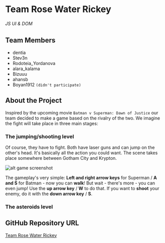 # Team Rose Water Rickey
###### JS UI & DOM

## Team Members
* dentia
* Stev3n
* Rodoteia_Yordanova
* alara_kalama
* Bizuuu
* ahansb
* Boyan1912 `(didn't participate)`

## About the Project
Inspired by the upcoming movie `Batman v Superman: Dawn of Justice` our team decided to make a game based on the rivalry of the two. We imagine the fight will take place in three main stages:

### The jumping/shooting level
Of course, they have to fight. Both have laser guns and can jump on the other's head. It's basically all the action you could want. The scene takes place somewhere between Gotham City and Krypton.

![alt game screenshot](http://prikachi.com/images/568/8270568x.png "Jumping/shooting level")

The gameplay's very simple:
**Left and right arrow keys** for Superman / **A and S** for Batman - now you can **walk**!
But wait - there's more - you can even jump! Use the **up arrow key** / **W** to do that.
If you want to **shoot** your enemy, do it with the **down arrow key** / **S**.

### The asteroids level

## GitHub Repository URL
[Team Rose Water Rickey](https://github.com/RoseWaterRickey)
